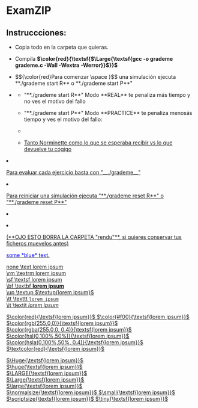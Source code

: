 # ExamZIP

## Instruccciones: 

<ul>
<li><p>Copia todo en la carpeta que quieras.</p></li>
<li><p>Compila <strong>$\color{red}{\textsf{$\Large{\textsf{gcc -o grademe grademe.c -Wall -Wextra -Werror}}$}}$</strong></p></li>
<li><p>$${\color{red}Para comenzar \space }$$ una simulación ejecuta **./grademe start R** o **./grademe start P**"</p></li>
<li><p><ul>
        <li><p>"**./grademe start R**" Modo **REAL** te penaliza más tiempo y no ves el motivo del fallo</p></li>
        <li><p>"**./grademe start P**" Modo **PRACTICE** te penaliza menosás tiempo y ves el motivo del fallo:</p></li>
        <li><p><u>
                <li><p>Tanto Norminette como lo que se esperaba recibir vs lo que devuelve tu cógigo</p></li>
                </ul>
        </p></li>
        </ul>
</p></li>
<li><p>Para evaluar cada ejercicio basta con "__./grademe__"</p></li>
<li><p>Para reiniciar una simulación ejecuta "**./grademe reset R**" o "**./grademe reset P**" </p></li>
<li><p><u>
        <li><p>(**OJO ESTO BORRA LA CARPETA "rendu"**, si quieres conservar tus ficheros muevelos antes)</p></li>
        </ul></p></li>
</p></li>
</ul>
<span style="color:blue">some *blue* text</span>.

none	\text	$\text{lorem ipsum}$	
\rm	\textrm	$\textrm{lorem ipsum}$	
\sf	\textsf	$\textsf{lorem ipsum}$	
\bf	\textbf	$\textbf{lorem ipsum}$	
\up	\textup	$\textup{lorem ipsum}$	
\tt	\texttt	$\texttt{lorem ipsum}$	
\it	\textit	$\textit{lorem ipsum}$

$\color{red}{\textsf{lorem ipsum}}$	
$\color{#f00}{\textsf{lorem ipsum}}$	
$\color{rgb(255,0,0)}{\textsf{lorem ipsum}}$	
$\color{rgba(255,0,0, 0.4)}{\textsf{lorem ipsum}}$	
$\color{hsl(0,100%,50%)}{\textsf{lorem ipsum}}$	
$\color{hsla(0,100%,50%, 0.4)}{\textsf{lorem ipsum}}$	
$\textcolor{red}{\textsf{lorem ipsum}}$

$\Huge{\textsf{lorem ipsum}}$	
$\huge{\textsf{lorem ipsum}}$	
$\LARGE{\textsf{lorem ipsum}}$	
$\Large{\textsf{lorem ipsum}}$	
$\large{\textsf{lorem ipsum}}$	
$\normalsize{\textsf{lorem ipsum}}$	
$\small{\textsf{lorem ipsum}}$	
$\scriptsize{\textsf{lorem ipsum}}$	
$\tiny{\textsf{lorem ipsum}}$
